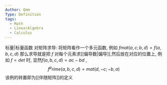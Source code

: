 ```yaml
---
Author: Qmm
Type: Definition
tags:
  - Math
  - LinearAlgebra
  - Calculus
---
```

标量|标量函数 对矩阵求导:
将矩阵看作一个多元函数, 例如 $f mat(a,c;b,d) = f(a,b,c,d)$ 那么求导就是把 $f$ 对每个元素求[[偏导数|偏导]],然后放在对应的位置上, 例如 $f = det$ 时, 显然$f(a,b,c,d) = a c -b d$ , $$f^prime (a,b,c,d)= mat(d,-c;-b,a)$$  该例的转置即为[[伴随矩阵]]的定义